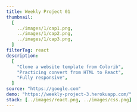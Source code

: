 ```yaml
---
title: Weekly Project 01
thumbnail:
  [
    ../images/1/cap1.png,
    ../images/1/cap2.png,
    ../images/1/cap3.png,
  ]
filterTag: react
description:
  [
    "Clone a website template from Colorib",
    "Practicing convert from HTML to React",
    "Fully responsive",
  ]
source: "https://google.com"
demo: "https://weekly-project-3.herokuapp.com/"
stack: [../images/react.png, ../images/css.png]
---
```

